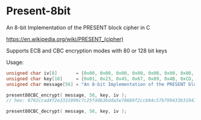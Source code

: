 Present-8bit
============

An 8-bit Implementation of the PRESENT block cipher in C

https://en.wikipedia.org/wiki/PRESENT_(cipher)

Supports ECB and CBC encryption modes with 80 or 128 bit keys

Usage:
```c
unsigned char iv[8]       = {0x00, 0x00, 0x00, 0x00, 0x00, 0x00, 0x00, 0x01};
unsigned char key[10]     = {0x01, 0x23, 0x45, 0x67, 0x89, 0xAB, 0xCD, 0xEF, 0x01, 0x23};
unsigned char message[56] = "An 8-bit Implementation of the PRESENT block cipher in C";

present80CBC_encrypt( message, 56, key, iv );
// hex: 8792ccad4f2e3331899c7c25fd4b36dda5e70689f2ccb84c57b799433b3194391f4b6aa6b7cd683a765858c3a4a56020626d46aded962cdd

present80CBC_decrypt( message, 56, key, iv );
```
